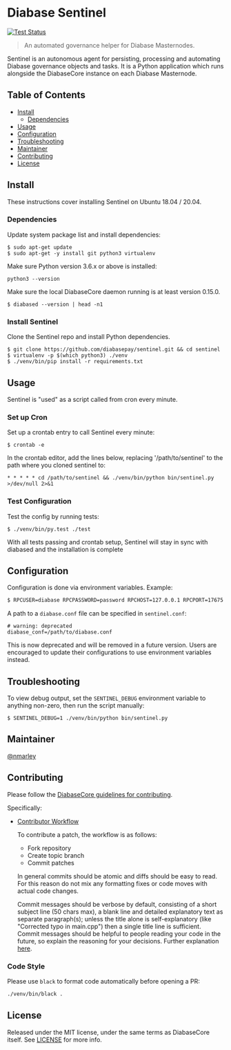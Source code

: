 # Diabase Sentinel

[![Test Status](https://github.com/diabasepay/sentinel/actions/workflows/test.yml/badge.svg)](https://github.com/diabasepay/sentinel/actions/workflows/test.yml)

> An automated governance helper for Diabase Masternodes.

Sentinel is an autonomous agent for persisting, processing and automating Diabase governance objects and tasks. It is a Python application which runs alongside the DiabaseCore instance on each Diabase Masternode.

## Table of Contents
- [Install](#install)
  - [Dependencies](#dependencies)
- [Usage](#usage)
- [Configuration](#configuration)
- [Troubleshooting](#troubleshooting)
- [Maintainer](#maintainer)
- [Contributing](#contributing)
- [License](#license)

## Install

These instructions cover installing Sentinel on Ubuntu 18.04 / 20.04.

### Dependencies

Update system package list and install dependencies:

    $ sudo apt-get update
    $ sudo apt-get -y install git python3 virtualenv

Make sure Python version 3.6.x or above is installed:

    python3 --version

Make sure the local DiabaseCore daemon running is at least version 0.15.0.

    $ diabased --version | head -n1

### Install Sentinel

Clone the Sentinel repo and install Python dependencies.

    $ git clone https://github.com/diabasepay/sentinel.git && cd sentinel
    $ virtualenv -p $(which python3) ./venv
    $ ./venv/bin/pip install -r requirements.txt

## Usage

Sentinel is "used" as a script called from cron every minute.

### Set up Cron

Set up a crontab entry to call Sentinel every minute:

    $ crontab -e

In the crontab editor, add the lines below, replacing '/path/to/sentinel' to the path where you cloned sentinel to:

    * * * * * cd /path/to/sentinel && ./venv/bin/python bin/sentinel.py >/dev/null 2>&1

### Test Configuration

Test the config by running tests:

    $ ./venv/bin/py.test ./test

With all tests passing and crontab setup, Sentinel will stay in sync with diabased and the installation is complete

## Configuration

Configuration is done via environment variables. Example:

```sh
$ RPCUSER=diabase RPCPASSWORD=password RPCHOST=127.0.0.1 RPCPORT=17675 ./venv/bin/python bin/sentinel.py
```

A path to a `diabase.conf` file can be specified in `sentinel.conf`:

    # warning: deprecated
    diabase_conf=/path/to/diabase.conf

This is now deprecated and will be removed in a future version. Users are encouraged to update their configurations to use environment variables instead.


## Troubleshooting

To view debug output, set the `SENTINEL_DEBUG` environment variable to anything non-zero, then run the script manually:

    $ SENTINEL_DEBUG=1 ./venv/bin/python bin/sentinel.py

## Maintainer

[@nmarley](https://github.com/nmarley)

## Contributing

Please follow the [DiabaseCore guidelines for contributing](https://github.com/diabasepay/diabase/blob/master/CONTRIBUTING.md).

Specifically:

* [Contributor Workflow](https://github.com/diabasepay/diabase/blob/master/CONTRIBUTING.md#contributor-workflow)

    To contribute a patch, the workflow is as follows:

    * Fork repository
    * Create topic branch
    * Commit patches

    In general commits should be atomic and diffs should be easy to read. For this reason do not mix any formatting fixes or code moves with actual code changes.

    Commit messages should be verbose by default, consisting of a short subject line (50 chars max), a blank line and detailed explanatory text as separate paragraph(s); unless the title alone is self-explanatory (like "Corrected typo in main.cpp") then a single title line is sufficient. Commit messages should be helpful to people reading your code in the future, so explain the reasoning for your decisions. Further explanation [here](http://chris.beams.io/posts/git-commit/).

### Code Style

Please use `black` to format code automatically before opening a PR:

```sh
./venv/bin/black .
```

## License

Released under the MIT license, under the same terms as DiabaseCore itself. See [LICENSE](LICENSE) for more info.
